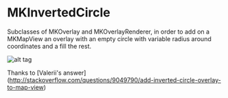 # MKInvertedCircle

Subclasses of MKOverlay and MKOverlayRenderer, in order to add on a MKMapView an overlay with an empty circle with variable radius around coordinates and a fill the rest.

![alt tag](https://raw.githubusercontent.com/dariopellegrini/MKInvertedCircle/master/screen1.png)

Thanks to [Valerii's answer] (http://stackoverflow.com/questions/9049790/add-inverted-circle-overlay-to-map-view)
